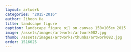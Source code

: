 ```yaml
---
layout: artwork
categories: "2015-2016"
author: Jihoon Ha
title: landscape figure
caption: landscape figure_oil on canvas_150×105㎝_2015
image: /assets/images/artworks/artwork082.jpg
thumb: /assets/images/artworks/thumbs/artwork082.jpg
order: 1516025
---
```

